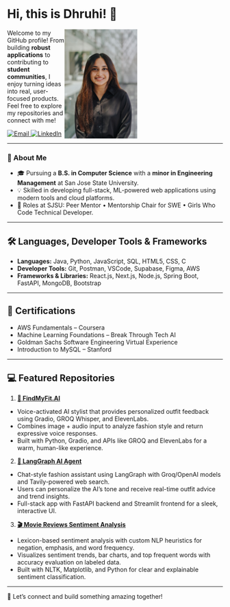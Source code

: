 # Hi, this is Dhruhi! 👋  


<img
  src="photo1.jpg"
  alt="Dhruhi Sheth"
  width="170"
  align="right"
  style="margin-right:200px;"
/>

Welcome to my GitHub profile! From building **robust applications** to contributing to **student communities**, I enjoy turning ideas into real, user-focused products. Feel free to explore my repositories and connect with me!


<p align="left">
  <a href="mailto:shethdhruhi05@gmail.com">
    <img
      src="https://img.shields.io/badge/Email-shethdhruhi05@gmail.com-D14836?style=for-the-badge&logo=gmail&logoColor=white"
      alt="Email"
    />
  </a>
  <a href="https://www.linkedin.com/in/dhruhisheth">
    <img
      src="https://img.shields.io/badge/LinkedIn-Dhruhi%20Sheth-0A66C2?style=for-the-badge&logo=linkedin&logoColor=white"
      alt="LinkedIn"
    />
  </a>
</p>
 
---

### 🔗 About Me
- 🎓 Pursuing a **B.S. in Computer Science** with a **minor in Engineering Management** at San Jose State University.  
- 💡 Skilled in developing full-stack, ML-powered web applications using modern tools and cloud platforms.  
- 🤝 Roles at SJSU: Peer Mentor • Mentorship Chair for SWE • Girls Who Code Technical Developer.  

---

## 🛠️ Languages, Developer Tools & Frameworks

- **Languages:** Java, Python, JavaScript, SQL, HTML5, CSS, C  
- **Developer Tools:** Git, Postman, VSCode, Supabase, Figma, AWS  
- **Frameworks & Libraries:** React.js, Next.js, Node.js, Spring Boot, FastAPI, MongoDB, Bootstrap  

---

## 📘 Certifications

- AWS Fundamentals – Coursera  
- Machine Learning Foundations – Break Through Tech AI  
- Goldman Sachs Software Engineering Virtual Experience  
- Introduction to MySQL – Stanford  

---

## 💻 Featured Repositories

1. [**👗 FindMyFit.AI**](https://github.com/dhruhisheth/find-my-fit-ai.git) 
- Voice-activated AI stylist that provides personalized outfit feedback using Gradio, GROQ Whisper, and ElevenLabs.
- Combines image + audio input to analyze fashion style and return expressive voice responses.
- Built with Python, Gradio, and APIs like GROQ and ElevenLabs for a warm, human-like experience.

2. [**🧠 LangGraph AI Agent**](https://github.com/dhruhisheth/langgraph-ai-agent.git)  
- Chat-style fashion assistant using LangGraph with Groq/OpenAI models and Tavily-powered web search.
- Users can personalize the AI’s tone and receive real-time outfit advice and trend insights.
- Full-stack app with FastAPI backend and Streamlit frontend for a sleek, interactive UI.

3. [**🎬 Movie Reviews Sentiment Analysis**](https://github.com/dhruhisheth/movie-reviews-sentiment-analysis.git)
- Lexicon-based sentiment analysis with custom NLP heuristics for negation, emphasis, and word frequency.
- Visualizes sentiment trends, bar charts, and top frequent words with accuracy evaluation on labeled data.
- Built with NLTK, Matplotlib, and Python for clear and explainable sentiment classification.


---

🔗 Let’s connect and build something amazing together!
